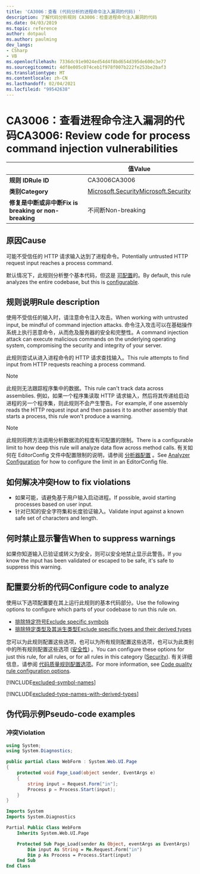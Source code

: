 ```yaml
---
title: 'CA3006：查看 (代码分析的进程命令注入漏洞的代码) '
description: 了解代码分析规则 CA3006：检查进程命令注入漏洞的代码
ms.date: 04/03/2019
ms.topic: reference
author: dotpaul
ms.author: paulming
dev_langs:
- CSharp
- VB
ms.openlocfilehash: 7336dc91e9024ed54d4f8bd654d395de600c3e77
ms.sourcegitcommit: 4df8e005c074ceb1f978f007b222fe253be2baf3
ms.translationtype: MT
ms.contentlocale: zh-CN
ms.lasthandoff: 02/04/2021
ms.locfileid: "99542638"
---
```

# <a name="ca3006-review-code-for-process-command-injection-vulnerabilities"></a><span data-ttu-id="7c4ed-103">CA3006：查看进程命令注入漏洞的代码</span><span class="sxs-lookup"><span data-stu-id="7c4ed-103">CA3006: Review code for process command injection vulnerabilities</span></span>

| | <span data-ttu-id="7c4ed-104">值</span><span class="sxs-lookup"><span data-stu-id="7c4ed-104">Value</span></span> |
|-|-|
| <span data-ttu-id="7c4ed-105">**规则 ID**</span><span class="sxs-lookup"><span data-stu-id="7c4ed-105">**Rule ID**</span></span> |<span data-ttu-id="7c4ed-106">CA3006</span><span class="sxs-lookup"><span data-stu-id="7c4ed-106">CA3006</span></span>|
| <span data-ttu-id="7c4ed-107">**类别**</span><span class="sxs-lookup"><span data-stu-id="7c4ed-107">**Category**</span></span> |[<span data-ttu-id="7c4ed-108">Microsoft.Security</span><span class="sxs-lookup"><span data-stu-id="7c4ed-108">Microsoft.Security</span></span>](security-warnings.md)|
| <span data-ttu-id="7c4ed-109">**修复是中断或非中断**</span><span class="sxs-lookup"><span data-stu-id="7c4ed-109">**Fix is breaking or non-breaking**</span></span> |<span data-ttu-id="7c4ed-110">不间断</span><span class="sxs-lookup"><span data-stu-id="7c4ed-110">Non-breaking</span></span>|

## <a name="cause"></a><span data-ttu-id="7c4ed-111">原因</span><span class="sxs-lookup"><span data-stu-id="7c4ed-111">Cause</span></span>

<span data-ttu-id="7c4ed-112">可能不受信任的 HTTP 请求输入达到了进程命令。</span><span class="sxs-lookup"><span data-stu-id="7c4ed-112">Potentially untrusted HTTP request input reaches a process command.</span></span>

<span data-ttu-id="7c4ed-113">默认情况下，此规则分析整个基本代码，但这是 [可配置](#configure-code-to-analyze)的。</span><span class="sxs-lookup"><span data-stu-id="7c4ed-113">By default, this rule analyzes the entire codebase, but this is [configurable](#configure-code-to-analyze).</span></span>

## <a name="rule-description"></a><span data-ttu-id="7c4ed-114">规则说明</span><span class="sxs-lookup"><span data-stu-id="7c4ed-114">Rule description</span></span>

<span data-ttu-id="7c4ed-115">使用不受信任的输入时，请注意命令注入攻击。</span><span class="sxs-lookup"><span data-stu-id="7c4ed-115">When working with untrusted input, be mindful of command injection attacks.</span></span> <span data-ttu-id="7c4ed-116">命令注入攻击可以在基础操作系统上执行恶意命令，从而危及服务器的安全和完整性。</span><span class="sxs-lookup"><span data-stu-id="7c4ed-116">A command injection attack can execute malicious commands on the underlying operating system, compromising the security and integrity of your server.</span></span>

<span data-ttu-id="7c4ed-117">此规则尝试从进入进程命令的 HTTP 请求查找输入。</span><span class="sxs-lookup"><span data-stu-id="7c4ed-117">This rule attempts to find input from HTTP requests reaching a process command.</span></span>

> [!NOTE]
> <span data-ttu-id="7c4ed-118">此规则无法跟踪程序集中的数据。</span><span class="sxs-lookup"><span data-stu-id="7c4ed-118">This rule can't track data across assemblies.</span></span> <span data-ttu-id="7c4ed-119">例如，如果一个程序集读取 HTTP 请求输入，然后将其传递给启动进程的另一个程序集，则此规则不会产生警告。</span><span class="sxs-lookup"><span data-stu-id="7c4ed-119">For example, if one assembly reads the HTTP request input and then passes it to another assembly that starts a process, this rule won't produce a warning.</span></span>

> [!NOTE]
> <span data-ttu-id="7c4ed-120">此规则将跨方法调用分析数据流的程度有可配置的限制。</span><span class="sxs-lookup"><span data-stu-id="7c4ed-120">There is a configurable limit to how deep this rule will analyze data flow across method calls.</span></span> <span data-ttu-id="7c4ed-121">有关如何在 EditorConfig 文件中配置限制的说明，请参阅 [分析器配置](https://github.com/dotnet/roslyn-analyzers/blob/master/docs/Analyzer%20Configuration.md#dataflow-analysis) 。</span><span class="sxs-lookup"><span data-stu-id="7c4ed-121">See [Analyzer Configuration](https://github.com/dotnet/roslyn-analyzers/blob/master/docs/Analyzer%20Configuration.md#dataflow-analysis) for how to configure the limit in an EditorConfig file.</span></span>

## <a name="how-to-fix-violations"></a><span data-ttu-id="7c4ed-122">如何解决冲突</span><span class="sxs-lookup"><span data-stu-id="7c4ed-122">How to fix violations</span></span>

- <span data-ttu-id="7c4ed-123">如果可能，请避免基于用户输入启动进程。</span><span class="sxs-lookup"><span data-stu-id="7c4ed-123">If possible, avoid starting processes based on user input.</span></span>
- <span data-ttu-id="7c4ed-124">针对已知的安全字符集和长度验证输入。</span><span class="sxs-lookup"><span data-stu-id="7c4ed-124">Validate input against a known safe set of characters and length.</span></span>

## <a name="when-to-suppress-warnings"></a><span data-ttu-id="7c4ed-125">何时禁止显示警告</span><span class="sxs-lookup"><span data-stu-id="7c4ed-125">When to suppress warnings</span></span>

<span data-ttu-id="7c4ed-126">如果你知道输入已验证或转义为安全，则可以安全地禁止显示此警告。</span><span class="sxs-lookup"><span data-stu-id="7c4ed-126">If you know the input has been validated or escaped to be safe, it's safe to suppress this warning.</span></span>

## <a name="configure-code-to-analyze"></a><span data-ttu-id="7c4ed-127">配置要分析的代码</span><span class="sxs-lookup"><span data-stu-id="7c4ed-127">Configure code to analyze</span></span>

<span data-ttu-id="7c4ed-128">使用以下选项配置要在其上运行此规则的基本代码部分。</span><span class="sxs-lookup"><span data-stu-id="7c4ed-128">Use the following options to configure which parts of your codebase to run this rule on.</span></span>

- [<span data-ttu-id="7c4ed-129">排除特定符号</span><span class="sxs-lookup"><span data-stu-id="7c4ed-129">Exclude specific symbols</span></span>](#exclude-specific-symbols)
- [<span data-ttu-id="7c4ed-130">排除特定类型及其派生类型</span><span class="sxs-lookup"><span data-stu-id="7c4ed-130">Exclude specific types and their derived types</span></span>](#exclude-specific-types-and-their-derived-types)

<span data-ttu-id="7c4ed-131">您可以为此规则配置这些选项，也可以为所有规则配置这些选项，也可以为此类别中的所有规则配置这些选项 ([安全性](security-warnings.md)) 。</span><span class="sxs-lookup"><span data-stu-id="7c4ed-131">You can configure these options for just this rule, for all rules, or for all rules in this category ([Security](security-warnings.md)).</span></span> <span data-ttu-id="7c4ed-132">有关详细信息，请参阅 [代码质量规则配置选项](../code-quality-rule-options.md)。</span><span class="sxs-lookup"><span data-stu-id="7c4ed-132">For more information, see [Code quality rule configuration options](../code-quality-rule-options.md).</span></span>

[!INCLUDE[excluded-symbol-names](~/includes/code-analysis/excluded-symbol-names.md)]

[!INCLUDE[excluded-type-names-with-derived-types](~/includes/code-analysis/excluded-type-names-with-derived-types.md)]

## <a name="pseudo-code-examples"></a><span data-ttu-id="7c4ed-133">伪代码示例</span><span class="sxs-lookup"><span data-stu-id="7c4ed-133">Pseudo-code examples</span></span>

### <a name="violation"></a><span data-ttu-id="7c4ed-134">冲突</span><span class="sxs-lookup"><span data-stu-id="7c4ed-134">Violation</span></span>

```csharp
using System;
using System.Diagnostics;

public partial class WebForm : System.Web.UI.Page
{
    protected void Page_Load(object sender, EventArgs e)
    {
        string input = Request.Form["in"];
        Process p = Process.Start(input);
    }
}
```

```vb
Imports System
Imports System.Diagnostics

Partial Public Class WebForm
    Inherits System.Web.UI.Page

    Protected Sub Page_Load(sender As Object, eventArgs as EventArgs)
        Dim input As String = Me.Request.Form("in")
        Dim p As Process = Process.Start(input)
    End Sub
End Class
```
